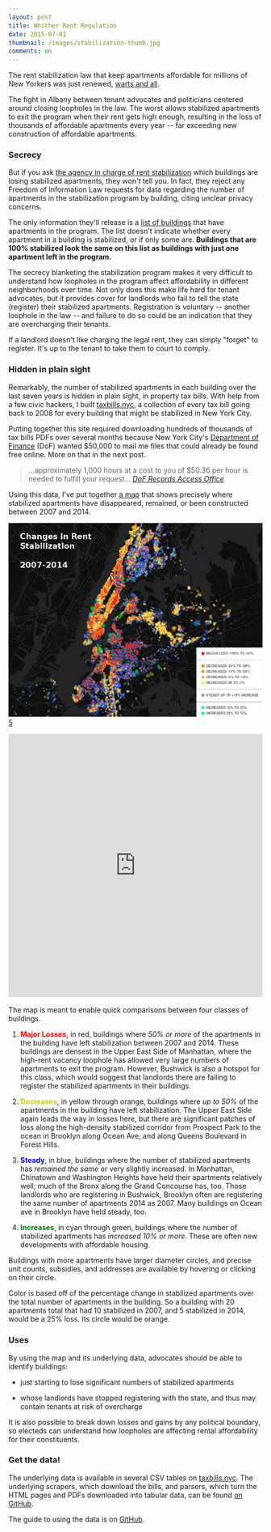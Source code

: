 ```yaml
---
layout: post
title: Whither Rent Regulation
date: 2015-07-01
thumbnail: /images/stabilization-thumb.jpg
comments: on
---
```


The rent stabilization law that keep apartments affordable for millions of New
Yorkers was just renewed, [warts and all](http://gothamist.com/2015/06/23/cuomo_rent_albany_samo.php).

The fight in Albany between tenant advocates and politicians centered around
closing loopholes in the law.  The worst allows stabilized apartments to exit
the program when their rent gets high enough, resulting in the loss of
thousands of affordable apartments every year -- far exceeding new construction
of affordable apartments.

### Secrecy

But if you ask [the agency in charge of rent stabilization][1] which buildings
are losing stabilized apartments, they won't tell you.  In fact, they reject
any Freedom of Information Law requests for data regarding the number of
apartments in the stabilization program by building, citing unclear privacy
concerns.

  [1]: http://www.nyshcr.org/

The only information they'll release is a [list of buildings][2] that have
apartments in the program.  The list doesn't indicate whether every apartment in
a building is stabilized, or if only some are.  **Buildings that are 100%
stabilized look the same on this list as buildings with just one apartment left in
the program.**

  [2]: https://github.com/clhenrick/dhcr-rent-stabilized-data

The secrecy blanketing the stabilization program makes it very difficult to
understand how loopholes in the program affect affordability in different
neighborhoods over time.  Not only does this make life hard for tenant
advocates, but it provides cover for landlords who fail to tell the state
(register) their stabilized apartments.  Registration is voluntary -- another
loophole in the law -- and failure to do so could be an indication that they
are overcharging their tenants.

If a landlord doesn't like charging the legal rent, they can simply "forget" to
register.  It's up to the tenant to take them to court to comply.

### Hidden in plain sight

Remarkably, the number of stabilized apartments in each building over the last
seven years is hidden in plain sight, in property tax bills.  With help from
a few civic hackers, I built [taxbills.nyc](http://taxbills.nyc), a collection
of every tax bill going back to 2008 for every building that might be
stabilized in New York City.

Putting together this site required downloading hundreds of thousands of tax
bills PDFs over several months because New York City's [Department of
Finance][3] (DoF) wanted $50,000 to mail me files that could already be found
free online.  More on that in the next post.

  [3]: http://www1.nyc.gov/site/finance/index.page

> ...approximately 1,000 hours at a cost to you of $50.36 per hour is needed to
> fulfill your request... <cite>[DoF Records Access Office][4]</cite>

  [4]: https://www.muckrock.com/foi/new-york-city-17/all-property-tax-documents-on-nycproperty-17246/#comm-146539

Using this data, I've put together [a
map](https://docker4data.cartodb.com/viz/766a0f32-1ea1-11e5-b267-0e49835281d6/public_map)
that shows precisely where stabilized apartments have disappeared, remained,
or been constructed between 2007 and 2014.

<noscript>![Changes in stabilized apartment counts 2007-2014](/images/stabilization.jpg)[5]</noscript>

  [5]: https://docker4data.cartodb.com/viz/766a0f32-1ea1-11e5-b267-0e49835281d6/public_map

<iframe width='100%' height='520' frameborder='0'
src='https://docker4data.cartodb.com/viz/766a0f32-1ea1-11e5-b267-0e49835281d6/embed_map'
allowfullscreen webkitallowfullscreen mozallowfullscreen oallowfullscreen
msallowfullscreen></iframe>

The map is meant to enable quick comparisons between four classes of buildings.

1. <span style="color:red;">__Major Losses__</span>, in red, buildings where
   *50% or more* of the apartments in the building have left stabilization between
   2007 and 2014.  These buildings are densest in the Upper East Side of
   Manhattan, where the high-rent vacancy loophole has allowed very large numbers
   of apartments to exit the program.  However, Bushwick is also a hotspot for this
   class, which would suggest that landlords there are failing to register the
   stabilized apartments in their buildings.

2. <span style="color:#cc0;">__Decreases__</span>, in yellow through
   orange, buildings where *up to 50%* of the
   apartments in the building have left stabilization.  The Upper East Side again
   leads the way in losses here, but there are significant patches of loss along
   the high-density stabilized corridor from Prospect Park to the ocean in
   Brooklyn along Ocean Ave, and along Queens Boulevard in Forest Hills.

3. <span style="color:blue;">__Steady__</span>, in blue, buildings where the
   number of stabilized apartments has *remained the same* or very slightly
   increased.  In Manhattan, Chinatown and
   Washington Heights have held their apartments relatively well; much of the Bronx
   along the Grand Concourse has, too.  Those landlords who are registering in
   Bushwick, Brooklyn often are registering the same number of apartments 2014 as 2007.
   Many buildings on Ocean ave in Brooklyn have held steady, too.

4. <span style="color:green;">__Increases__</span>, in cyan through green,
   buildings where the number of stabilized apartments has *increased 10% or more*.
   These are often new developments with affordable housing.

Buildings with more apartments have larger diameter circles, and precise unit
counts, subsidies, and addresses  are available by hovering or clicking on
their circle.

Color is based off of the percentage change in stabilized apartments over the
total number of apartments in the building.  So a building with 20 apartments
total that had 10 stabilized in 2007, and 5 stabilized in 2014, would be a 25%
loss.  Its circle would be orange.

### Uses

By using the map and its underlying data, advocates should be able to identify
buildings:

* just starting to lose significant numbers of stabilized apartments

* whose landlords have stopped registering with the state, and thus may contain
  tenants at risk of overcharge

It is also possible to break down losses and gains by any political boundary,
so electeds can understand how loopholes are affecting rental affordability
for their constituents.

### Get the data!

The underlying data is available in several CSV tables on
[taxbills.nyc](http://taxbills.nyc).  The underlying scrapers, which download
the bills, and parsers, which turn the HTML pages and PDFs downloaded into
tabular data, can be found [on
GitHub](http://github.com/talos/nyc-stabilization-unit-counts).

The guide to using the data is on
[GitHub](https://github.com/talos/nyc-stabilization-unit-counts#data-usage).

